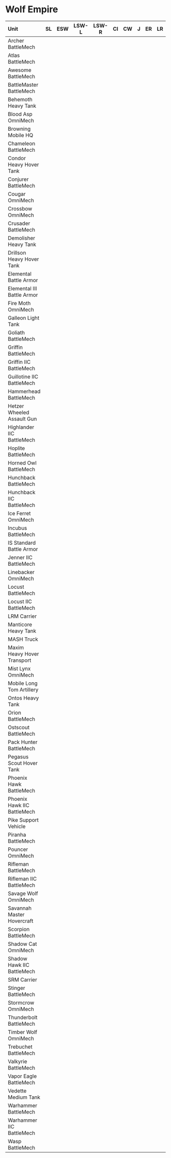 # Wolf Empire

| Unit | SL | ESW | LSW-L | LSW-R | CI | CW | J | ER | LR | DA | iC |
| :--- | :---: | :---: | :---: | :---: | :---: | :---: | :---: | :---: | :---: | :---: | :---: |
| Archer BattleMech |   |   |   |   |   |   |   |   |   |   | • |
| Atlas BattleMech |   |   |   |   |   |   |   |   |   |   | • |
| Awesome BattleMech |   |   |   |   |   |   |   |   |   |   | • |
| BattleMaster BattleMech |   |   |   |   |   |   |   |   |   |   | • |
| Behemoth Heavy Tank |   |   |   |   |   |   |   |   |   |   | • |
| Blood Asp OmniMech |   |   |   |   |   |   |   |   |   |   | • |
| Browning Mobile HQ |   |   |   |   |   |   |   |   |   |   | • |
| Chameleon BattleMech |   |   |   |   |   |   |   |   |   |   | • |
| Condor Heavy Hover Tank |   |   |   |   |   |   |   |   |   |   | • |
| Conjurer BattleMech |   |   |   |   |   |   |   |   |   |   | • |
| Cougar OmniMech |   |   |   |   |   |   |   |   |   |   | • |
| Crossbow OmniMech |   |   |   |   |   |   |   |   |   |   | • |
| Crusader BattleMech |   |   |   |   |   |   |   |   |   |   | • |
| Demolisher Heavy Tank |   |   |   |   |   |   |   |   |   |   | • |
| Drillson Heavy Hover Tank |   |   |   |   |   |   |   |   |   |   | • |
| Elemental Battle Armor |   |   |   |   |   |   |   |   |   |   | • |
| Elemental III Battle Armor |   |   |   |   |   |   |   |   |   |   | • |
| Fire Moth OmniMech |   |   |   |   |   |   |   |   |   |   | • |
| Galleon Light Tank |   |   |   |   |   |   |   |   |   |   | • |
| Goliath BattleMech |   |   |   |   |   |   |   |   |   |   | • |
| Griffin BattleMech |   |   |   |   |   |   |   |   |   |   | • |
| Griffin IIC BattleMech |   |   |   |   |   |   |   |   |   |   | • |
| Guillotine IIC BattleMech |   |   |   |   |   |   |   |   |   |   | • |
| Hammerhead BattleMech |   |   |   |   |   |   |   |   |   |   | • |
| Hetzer Wheeled Assault Gun |   |   |   |   |   |   |   |   |   |   | • |
| Highlander IIC BattleMech |   |   |   |   |   |   |   |   |   |   | • |
| Hoplite BattleMech |   |   |   |   |   |   |   |   |   |   | • |
| Horned Owl BattleMech |   |   |   |   |   |   |   |   |   |   | • |
| Hunchback BattleMech |   |   |   |   |   |   |   |   |   |   | • |
| Hunchback IIC BattleMech |   |   |   |   |   |   |   |   |   |   | • |
| Ice Ferret OmniMech |   |   |   |   |   |   |   |   |   |   | • |
| Incubus BattleMech |   |   |   |   |   |   |   |   |   |   | • |
| IS Standard Battle Armor |   |   |   |   |   |   |   |   |   |   | • |
| Jenner IIC BattleMech |   |   |   |   |   |   |   |   |   |   | • |
| Linebacker OmniMech |   |   |   |   |   |   |   |   |   |   | • |
| Locust BattleMech |   |   |   |   |   |   |   |   |   |   | • |
| Locust IIC BattleMech |   |   |   |   |   |   |   |   |   |   | • |
| LRM Carrier |   |   |   |   |   |   |   |   |   |   | • |
| Manticore Heavy Tank |   |   |   |   |   |   |   |   |   |   | • |
| MASH Truck |   |   |   |   |   |   |   |   |   |   | • |
| Maxim Heavy Hover Transport |   |   |   |   |   |   |   |   |   |   | • |
| Mist Lynx OmniMech |   |   |   |   |   |   |   |   |   |   | • |
| Mobile Long Tom Artillery |   |   |   |   |   |   |   |   |   |   | • |
| Ontos Heavy Tank |   |   |   |   |   |   |   |   |   |   | • |
| Orion BattleMech |   |   |   |   |   |   |   |   |   |   | • |
| Ostscout BattleMech |   |   |   |   |   |   |   |   |   |   | • |
| Pack Hunter BattleMech |   |   |   |   |   |   |   |   |   |   | • |
| Pegasus Scout Hover Tank |   |   |   |   |   |   |   |   |   |   | • |
| Phoenix Hawk BattleMech |   |   |   |   |   |   |   |   |   |   | • |
| Phoenix Hawk IIC BattleMech |   |   |   |   |   |   |   |   |   |   | • |
| Pike Support Vehicle |   |   |   |   |   |   |   |   |   |   | • |
| Piranha BattleMech |   |   |   |   |   |   |   |   |   |   | • |
| Pouncer OmniMech |   |   |   |   |   |   |   |   |   |   | • |
| Rifleman BattleMech |   |   |   |   |   |   |   |   |   |   | • |
| Rifleman IIC BattleMech |   |   |   |   |   |   |   |   |   |   | • |
| Savage Wolf OmniMech |   |   |   |   |   |   |   |   |   |   | • |
| Savannah Master Hovercraft |   |   |   |   |   |   |   |   |   |   | • |
| Scorpion BattleMech |   |   |   |   |   |   |   |   |   |   | • |
| Shadow Cat OmniMech |   |   |   |   |   |   |   |   |   |   | • |
| Shadow Hawk IIC BattleMech |   |   |   |   |   |   |   |   |   |   | • |
| SRM Carrier |   |   |   |   |   |   |   |   |   |   | • |
| Stinger BattleMech |   |   |   |   |   |   |   |   |   |   | • |
| Stormcrow OmniMech |   |   |   |   |   |   |   |   |   |   | • |
| Thunderbolt BattleMech |   |   |   |   |   |   |   |   |   |   | • |
| Timber Wolf OmniMech |   |   |   |   |   |   |   |   |   |   | • |
| Trebuchet BattleMech |   |   |   |   |   |   |   |   |   |   | • |
| Valkyrie BattleMech |   |   |   |   |   |   |   |   |   |   | • |
| Vapor Eagle BattleMech |   |   |   |   |   |   |   |   |   |   | • |
| Vedette Medium Tank |   |   |   |   |   |   |   |   |   |   | • |
| Warhammer BattleMech |   |   |   |   |   |   |   |   |   |   | • |
| Warhammer IIC BattleMech |   |   |   |   |   |   |   |   |   |   | • |
| Wasp BattleMech |   |   |   |   |   |   |   |   |   |   | • |

